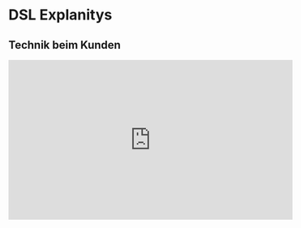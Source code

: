 # DSL Explanitys

## Technik beim Kunden

<iframe width="560" height="315" src="https://www.youtube-nocookie.com/embed/nyK9ggMg0ao" title="YouTube video player" frameborder="0" allow="accelerometer; autoplay; clipboard-write; encrypted-media; gyroscope; picture-in-picture" allowfullscreen></iframe>
